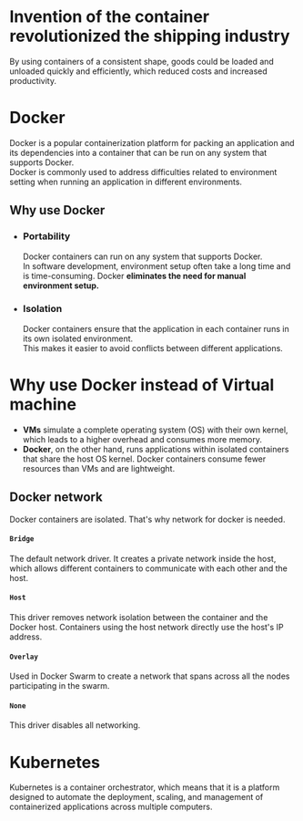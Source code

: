 # Invention of the container revolutionized the shipping industry
By using containers of a consistent shape, goods could be loaded and unloaded quickly and efficiently, which reduced costs and increased productivity.<br>

# Docker
Docker is a popular containerization platform for packing an application and its dependencies into a container that can be run on any system that supports Docker.<br>
Docker is commonly used to address difficulties related to environment setting when running an application in different environments.<br>
## Why use Docker
- ### Portability
  Docker containers can run on any system that supports Docker.<br>
  In software development, environment setup often take a long time and is time-consuming. Docker **eliminates the need for manual environment setup.**<br>
- ### Isolation
  Docker containers ensure that the application in each container runs in its own isolated environment.<br>
  This makes it easier to avoid conflicts between different applications.
   
# Why use Docker instead of Virtual machine
- **VMs** simulate a complete operating system (OS) with their own kernel, which leads to a higher overhead and consumes more memory.
- **Docker**, on the other hand, runs applications within isolated containers that share the host OS kernel. Docker containers consume fewer resources than VMs and are lightweight.

## Docker network
Docker containers are isolated. That's why network for docker is needed.
#### `Bridge`
The default network driver. It creates a private network inside the host, which allows different containers to communicate with each other and the host.
#### `Host`
This driver removes network isolation between the container and the Docker host. Containers using the host network directly use the host's IP address.
#### `Overlay`
Used in Docker Swarm to create a network that spans across all the nodes participating in the swarm.
#### `None`
This driver disables all networking.


# Kubernetes
Kubernetes is a container orchestrator, which means that it is a platform designed to automate the deployment, scaling, and management of containerized applications across multiple computers.
  

